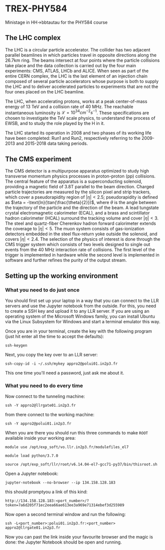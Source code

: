 # TREX-PHY584
Ministage in HH->bbtautau for the PHY584 course 

## The LHC complex
The LHC is a circular particle accelerator. The collider has two adjacent parallel beamlines in which particles travel in opposite directions along the 26.7km ring. The beams intersect at four points where the particle collisions take place and the data collection is carried out by the four main experiments: CMS, ATLAS, LHCb and ALICE. When seen as part of the entire CERN complex, the LHC is the last element of an injection chain composed of several particle accelerators whose purpose is both to supply the LHC and to deliver accelerated particles to experiments that are not the four ones placed on the LHC beamline.

The LHC, when accelerating protons, works at a peak center-of-mass energy of 13 TeV and a collision rate of 40 MHz. The reachable instantaneous luminosity is $\mathcal{L} = 10^{34}cm^{-2}s^{-1}$. These specifications are chosen to investigate the TeV scale physics, to understand the process of EWSB, and to study the role played by the H in it.

The LHC started its operation in 2008 and two phases of its working life have been completed: Run1 and Run2, respectively referring to the 2009-2013 and 2015-2018 data taking periods.

## The CMS experiment
The CMS detector is a multipurpose apparatus optimized to study high transverse momentum physics processes in proton-proton (pp) collisions. The central feature of the apparatus is a superconducting solenoid, providing a magnetic field of 3.8T parallel to the beam direction. Charged particle trajectories are measured by the silicon pixel and strip trackers, which cover a pseudorapidity region of $|\eta| < 2.5$; pseudorapidity is defined as $\eta = -\text{ln}(\tan{\frac{\theta}{2}})$, where $\theta$ is the angle between the trajectory of the particle and the direction of the beam. A lead tungstate crystal electromagnetic calorimeter (ECAL), and a brass and scintillator hadron calorimeter (HCAL) surround the tracking volume and cover $|\eta| < 3$. The steel and quartz-fiber Cherenkov hadron forward calorimeter extends the coverage to $|\eta| < 5$. The muon system consists of gas-ionization detectors embedded in the steel flux-return yoke outside the solenoid, and covers $|\eta| < 2.4$. The selection of the physics of interest is done through the CMS trigger system which consists of two levels designed to single out events from the 40 MHz interaction rate of collisions. The first level of the trigger is implemented in hardware while the second level is implemented in software and further refines the purity of the output stream.

## Setting up the working environment

### What you need to do just once
You should first set up your laptop in a way that you can connect to the LLR servers and use the Jupyter notebook from the outside. For this, you need to create a SSH key and upload it to any LLR server. If you are using an operating system of the Microsoft Windows family, you can install Ubuntu via the Linux Subsystem for Windows and start a terminal emulator this way.

Once you are in your terminal, create the key with the following program (just hit enter all the time to accept the defaults):

  `ssh-keygen`

Next, you copy the key over to an LLR server:

  `ssh-copy-id -i ~/.ssh/mykey appro2@polui01.in2p3.fr`

This one time you'll need a password, just ask me about it.

### What you need to do every time

Now connect to the tunneling machine:

  `ssh -Y appro2@llrgate01.in2p3.fr`

from there connect to the working machine:

  `ssh -Y appro2@polui01.in2p3.fr`

When you are there you should run this three commands to make `ROOT` available inside your working area:

  `module use /opt/exp_soft/vo.llr.in2p3.fr/modulefiles_el7`

  `module load python/3.7.0`

  `source /opt/exp_soft/llr/root/v6.14.04-el7-gcc71-py37/bin/thisroot.sh`

Open a Jupyter notebook:

  `jupyter-notebook --no-browser --ip 134.158.128.183`

this should promptyou a link of this kind:

  `http://134.158.128.183:<port_number>/?token=7a6d205f71ec2eea66ae613ee3a969e71314ebef3d255989`

Now open a second terminal window and run the following:

  `ssh -L<port_number>:polui01.in2p3.fr:<port_number> appro2@llrgate01.in2p3.fr`

Now you can past the link inside your favourite browser and the magic is done: the Jupyter Notebook should be open and running.
